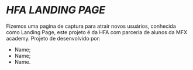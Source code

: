 # *HFA LANDING PAGE*


Fizemos uma pagina de captura para atrair novos usuários, conhecida como Landing Page, este projeto é da HFA com parceria de alunos da MFX academy.
Projeto de desenvolvido por:

* Name;
* Name;
* Name.

